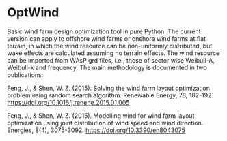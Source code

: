 # OptWind
Basic wind farm design optimization tool in pure Python. The current version can apply to offshore wind farms or 
onshore wind farms at flat terrain, in which the wind resource can be non-uniformly distributed, but wake effects are calculated assuming
no terrain effects. The wind resource can be imported from WAsP grd files, i.e., those of sector wise Weibull-A, Weibull-k and frequency.
The main methodology is documented in two publications: 

Feng, J., & Shen, W. Z. (2015). Solving the wind farm layout optimization problem using random search algorithm. Renewable Energy, 78, 182-192. https://doi.org/10.1016/j.renene.2015.01.005

Feng, J., & Shen, W. Z. (2015). Modelling wind for wind farm layout optimization using joint distribution of wind speed and wind direction. Energies, 8(4), 3075-3092. https://doi.org/10.3390/en8043075

